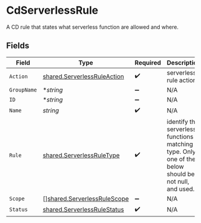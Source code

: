 # CdServerlessRule

A CD rule that states what serverless function are allowed and where.


## Fields

| Field                                                                                                 | Type                                                                                                  | Required                                                                                              | Description                                                                                           |
| ----------------------------------------------------------------------------------------------------- | ----------------------------------------------------------------------------------------------------- | ----------------------------------------------------------------------------------------------------- | ----------------------------------------------------------------------------------------------------- |
| `Action`                                                                                              | [shared.ServerlessRuleAction](../../models/shared/serverlessruleaction.md)                            | :heavy_check_mark:                                                                                    | serverless rule action                                                                                |
| `GroupName`                                                                                           | **string*                                                                                             | :heavy_minus_sign:                                                                                    | N/A                                                                                                   |
| `ID`                                                                                                  | **string*                                                                                             | :heavy_minus_sign:                                                                                    | N/A                                                                                                   |
| `Name`                                                                                                | *string*                                                                                              | :heavy_check_mark:                                                                                    | N/A                                                                                                   |
| `Rule`                                                                                                | [shared.ServerlessRuleType](../../models/shared/serverlessruletype.md)                                | :heavy_check_mark:                                                                                    | identify the serverless functions matching type. Only one of the below should be not null, and  used. |
| `Scope`                                                                                               | [][shared.ServerlessRuleScope](../../models/shared/serverlessrulescope.md)                            | :heavy_minus_sign:                                                                                    | N/A                                                                                                   |
| `Status`                                                                                              | [shared.ServerlessRuleStatus](../../models/shared/serverlessrulestatus.md)                            | :heavy_check_mark:                                                                                    | N/A                                                                                                   |